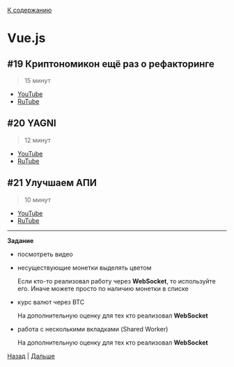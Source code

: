 [К содержанию](../readme.md#введение-в-web-разработку)

# Vue.js

## #19 Криптономикон ещё раз о рефакторинге

>15 минут

* [YouTube](https://youtu.be/FrqI90g-XRk?feature=shared)
* [RuTube](https://rutube.ru/video/82169ed3f240f9231fc3aa99bd3657dd/)

## #20 YAGNI

>12 минут

* [YouTube](https://youtu.be/r_8tFwodtwg?feature=shared)
* [RuTube](https://rutube.ru/video/bd8caf25bb70c63387f2d0d10ef553bd/)

## #21 Улучшаем АПИ

>10 минут

* [YouTube](https://youtu.be/DBTNTNIPrx8?feature=shared)
* [RuTube](https://rutube.ru/video/5454fa2e25f100b5edfa60a8c2f11a6e/)

---

**Задание**

- посмотреть видео 
- несуществующие монетки выделять цветом

    Если кто-то реализовал работу через **WebSocket**, то используйте его. Иначе можете просто по наличию монетки в списке

- курс валют через BTC

    На дополнительную оценку для тех кто реализовал **WebSocket**

- работа с несколькими вкладками (Shared Worker)

    На дополнительную оценку для тех кто реализовал **WebSocket**

[Назад](./web_10.md) | [Дальше](./web_12.md)
